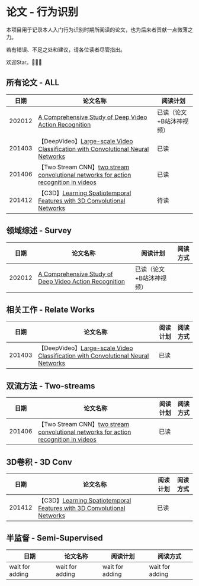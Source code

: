 # 论文 - 行为识别

本项目用于记录本人入门行为识别时期所阅读的论文，也为后来者贡献一点微薄之力。

若有错误、不足之处和建议，请各位读者尽管指出。

欢迎Star。:tada::tada::tada:


## 所有论文 - ALL


|       日期      |                                论文名称                              |        阅读计划      |
| --------------- | -------------------------------------------------------------------- | -------------------- |
| 202012 | [A Comprehensive Study of Deep Video Action Recognition](https://arxiv.org/pdf/2012.06567.pdf) | 已读（论文+B站沐神视频） |
| 201403 | 【DeepVideo】[Large-scale Video Classification with Convolutional Neural Networks](https://ieeexplore.ieee.org/stamp/stamp.jsp?tp=&arnumber=6909619) | 已读 |
| 201406 | 【Two Stream CNN】[two stream convolutional networks for action recognition in videos](https://arxiv.org/pdf/1406.2199v2.pdf) | 已读 |
| 201412 | 【C3D】[Learning Spatiotemporal Features with 3D Convolutional Networks](https://arxiv.org/pdf/1412.0767v4.pdf) | 待读 |


## 领域综述 - Survey

|       日期      |                                论文名称                              |        阅读计划      |       阅读方式        |
| --------------- | -------------------------------------------------------------------- | -------------------- | -------------------- |
| 202012 | [A Comprehensive Study of Deep Video Action Recognition](https://arxiv.org/pdf/2012.06567.pdf) |  已读（论文+B站沐神视频） |


## 相关工作 - Relate Works

|       日期      |                                论文名称                              |        阅读计划      |       阅读方式        |
| --------------- | -------------------------------------------------------------------- | -------------------- | -------------------- |
| 201403 | 【DeepVideo】[Large-scale Video Classification with Convolutional Neural Networks](https://ieeexplore.ieee.org/stamp/stamp.jsp?tp=&arnumber=6909619) | 已读 |


## 双流方法 - Two-streams

|       日期      |                                论文名称                              |        阅读计划      |       阅读方式        |
| --------------- | -------------------------------------------------------------------- | -------------------- | -------------------- |
| 201406 | 【Two Stream CNN】[two stream convolutional networks for action recognition in videos](https://arxiv.org/pdf/1406.2199v2.pdf) | 已读 |


## 3D卷积 - 3D Conv

|       日期      |                                论文名称                              |        阅读计划      |       阅读方式        |
| --------------- | -------------------------------------------------------------------- | -------------------- | -------------------- |
| 201412 | 【C3D】[Learning Spatiotemporal Features with 3D Convolutional Networks](https://arxiv.org/pdf/1412.0767v4.pdf) | 已读 |


## 半监督 - Semi-Supervised

|       日期      |                                论文名称                              |        阅读计划      |       阅读方式        |
| --------------- | -------------------------------------------------------------------- | -------------------- | -------------------- |
| wait for adding |                            wait for adding                           | wait for adding | wait for adding |